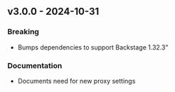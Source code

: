 ## v3.0.0 - 2024-10-31
### Breaking
* Bumps dependencies to support Backstage 1.32.3"
### Documentation
* Documents need for new proxy settings
